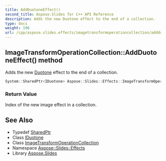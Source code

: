```yaml
---
title: AddDuotoneEffect()
second_title: Aspose.Slides for C++ API Reference
description: Adds the new Duotone effect to the end of a collection.
type: docs
weight: 196
url: /cpp/aspose.slides.effects/imagetransformoperationcollection/addduotoneeffect/
---
```

## ImageTransformOperationCollection::AddDuotoneEffect() method


Adds the new [Duotone](../../duotone/) effect to the end of a collection.

```cpp
System::SharedPtr<IDuotone> Aspose::Slides::Effects::ImageTransformOperationCollection::AddDuotoneEffect() override
```


### Return Value

Index of the new image effect in a collection.

## See Also

* Typedef [SharedPtr](../../system/sharedptr/)
* Class [IDuotone](../iduotone/)
* Class [ImageTransformOperationCollection](./)
* Namespace [Aspose::Slides::Effects](../)
* Library [Aspose.Slides](../../)